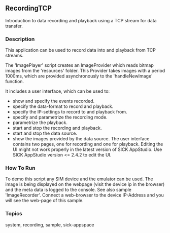 ## RecordingTCP

Introduction to data recording and playback using a TCP stream for data transfer.

### Description

This application can be used to record data into and playback from TCP streams.

The 'ImagePlayer' script creates an ImageProvider which reads bitmap images from the 'resources'
folder. This Provider takes images with a period 1000ms, which are provided
asynchronously to the 'handleNewImage' function.

It includes a user interface, which can be used to:
- show and specify the events recorded.
- specify the data-format to record and playback.
- specify the IP-settings to record to and playback from.
- specify and parametrize the recording mode.
- parametrize the playback.
- start and stop the recording and playback.
- start and stop the data source.
- show the images provided by the data source.
The user interface contains two pages, one for recording and one for playback.
Editing the UI might not work properly in the latest version of SICK AppStudio.
Use SICK AppStudio version <= 2.4.2 to edit the UI.

### How To Run

To demo this script any SIM device and the emulator can be used.
The image is being displayed on the webpage (visit the device ip in the browser) and the meta data is logged to the console.
See also sample 'ImageRecorder'.
Connect a web-browser to the device IP-Address and you will see the web-page of this sample.

### Topics

system, recording, sample, sick-appspace

